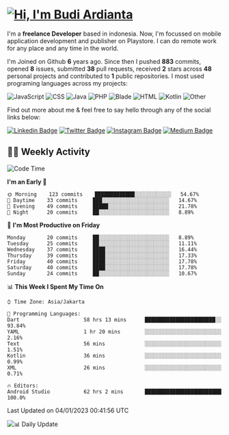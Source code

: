 # [![Hi, I'm Budi Ardianta](https://readme-typing-svg.herokuapp.com?size=24&vCenter=true&lines=%F0%9F%91%8B+Hi%2C+I'm+Budi+Ardianta+;%F0%9F%92%BB+Android+And+Web+Developer+)](https://git.io/typing-svg)

I'm a **freelance Developer** based in indonesia. Now, I'm focussed on mobile application development and publisher on Playstore. I can do remote work for any place and any time in the world.

I'm Joined on Github **6** years ago. Since then I pushed **883** commits, opened **8** issues, submitted **38** pull requests, received **2** stars across **48** personal projects and contributed to **1** public repositories.
I most used programing languages across my projects:

![JavaScript](https://img.shields.io/badge/-JavaScript-%23f1e05a?style=flat&logo=JavaScript&logoColor=white)
![CSS](https://img.shields.io/badge/-CSS-%23563d7c?style=flat&logo=CSS&logoColor=white)
![Java](https://img.shields.io/badge/-Java-%23b07219?style=flat&logo=Java&logoColor=white)
![PHP](https://img.shields.io/badge/-PHP-%234F5D95?style=flat&logo=PHP&logoColor=white)
![Blade](https://img.shields.io/badge/-Blade-%23f7523f?style=flat&logo=Blade&logoColor=white)
![HTML](https://img.shields.io/badge/-HTML-%23e34c26?style=flat&logo=HTML&logoColor=white)
![Kotlin](https://img.shields.io/badge/-Kotlin-%23A97BFF?style=flat&logo=Kotlin&logoColor=white)
![Other](https://img.shields.io/badge/-Other-%23ededed?style=flat&logo=Other&logoColor=white)

Find out more about me & feel free to say hello through any of the social links below:

[![Linkedin Badge](https://img.shields.io/badge/-budiardianata-blue?style=flat&logo=Linkedin&logoColor=white&link=https://www.linkedin.com/in/budiardianata/)](https://www.linkedin.com/in/budiardianata/)
[![Twitter Badge](https://img.shields.io/badge/-budiardianata-%231DA1F2.svg?style=flat&logo=twitter&logoColor=white&link=https://www.twitter.com/budiardianata)](https://www.linkedin.com/in/budiardianata/)
[![Instagram Badge](https://img.shields.io/badge/-budiardianata-purple?style=flat&logo=instagram&logoColor=white&link=https://instagram.com/budiardianata/)](https://instagram.com/budiardianata)
[![Medium Badge](https://img.shields.io/badge/-@budiardianata-%2312100E.svg?style=flat&logo=Medium&logoColor=white&link=https://medium.com/@budiardianata/)](https://medium.com/@budiardianata)

## 👨‍💻 Weekly Activity
<!--START_SECTION:waka-->
![Code Time](http://img.shields.io/badge/Code%20Time-1%2C389%20hrs%2034%20mins-blue)

**I'm an Early 🐤** 

```text
🌞 Morning    123 commits    █████████████░░░░░░░░░░░░   54.67% 
🌆 Daytime    33 commits     ███░░░░░░░░░░░░░░░░░░░░░░   14.67% 
🌃 Evening    49 commits     █████░░░░░░░░░░░░░░░░░░░░   21.78% 
🌙 Night      20 commits     ██░░░░░░░░░░░░░░░░░░░░░░░   8.89%

```
📅 **I'm Most Productive on Friday** 

```text
Monday       20 commits     ██░░░░░░░░░░░░░░░░░░░░░░░   8.89% 
Tuesday      25 commits     ██░░░░░░░░░░░░░░░░░░░░░░░   11.11% 
Wednesday    37 commits     ████░░░░░░░░░░░░░░░░░░░░░   16.44% 
Thursday     39 commits     ████░░░░░░░░░░░░░░░░░░░░░   17.33% 
Friday       40 commits     ████░░░░░░░░░░░░░░░░░░░░░   17.78% 
Saturday     40 commits     ████░░░░░░░░░░░░░░░░░░░░░   17.78% 
Sunday       24 commits     ██░░░░░░░░░░░░░░░░░░░░░░░   10.67%

```


📊 **This Week I Spent My Time On** 

```text
⌚︎ Time Zone: Asia/Jakarta

💬 Programming Languages: 
Dart                     58 hrs 13 mins      ███████████████████████░░   93.84% 
YAML                     1 hr 20 mins        ░░░░░░░░░░░░░░░░░░░░░░░░░   2.16% 
Text                     56 mins             ░░░░░░░░░░░░░░░░░░░░░░░░░   1.51% 
Kotlin                   36 mins             ░░░░░░░░░░░░░░░░░░░░░░░░░   0.99% 
XML                      26 mins             ░░░░░░░░░░░░░░░░░░░░░░░░░   0.71%

🔥 Editors: 
Android Studio           62 hrs 2 mins       █████████████████████████   100.0%

```


 Last Updated on 04/01/2023 00:41:56 UTC
<!--END_SECTION:waka-->

![📊 Daily Update](https://github.com/budiardianata/budiardianata/actions/workflows/update-activity.yml/badge.svg)

